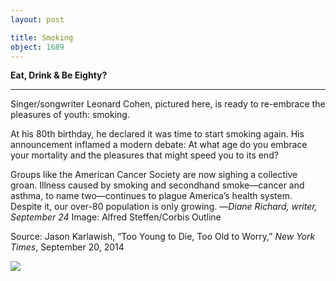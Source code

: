 ```yaml
---
layout: post

title: Smoking
object: 1689
---
```

**Eat, Drink & Be Eighty?**

****

Singer/songwriter Leonard Cohen, pictured here, is ready to re-embrace the pleasures of youth: smoking.

At his 80th birthday, he declared it was time to start smoking again. His announcement inflamed a modern debate: At what age do you embrace your mortality and the pleasures that might speed you to its end?

Groups like the American Cancer Society are now sighing a collective groan. Illness caused by smoking and secondhand smoke—cancer and asthma, to name two—continues to plague America’s health system. Despite it, our over-80 population is only growing.
 —*Diane Richard, writer, September 24*
 Image: Alfred Steffen/Corbis Outline

Source: Jason Karlawish, “Too Young to Die, Too Old to Worry,” *New York Times*, September 20, 2014

![]({{siteurl.base}}/images/14-09-24_68.79_SmokerEDIT-1.jpeg)
